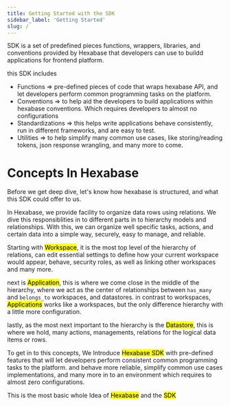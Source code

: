 ```yaml
---
title: Getting Started with the SDK
sidebar_label: 'Getting Started'
slug: /
---
```


SDK is a set of predefined pieces functions, wrappers, libraries, and conventions provided by Hexabase that developers can use to buildd applications for frontend platform.

this SDK includes

- Functions => pre-defined pieces of code that wraps hexabase API, and let developers perform common programming tasks on the platform.
- Conventions => to help aid the developers to build applications within hexabase conventions. Which requires developers to almost no configurations
- Standardizations => this helps write applications behave consistently, run in different frameworks, and are easy to test.
- Utilities => to help simplify many common use cases, like storing/reading tokens, json response wrangling, and many more to come.



# Concepts In Hexabase
Before we get deep dive, let's know how hexabase is structured, and what this SDK could offer to us.

In Hexabase, we provide facility to organize data rows using relations. We dive this responsiblities in to different parts in to hierarchy models and relationships. With this, we can organize well specific tasks, actions, and certain data into a simple way, securely, easy to manage, and reliable.

Starting with <mark>Workspace</mark>, it is the most top level of the hierarchy of relations, can edit essential settings to define how your current workspace would appear, behave, security roles, as well as linking other workspaces and many more. 

next is <mark>Application</mark>, this is where we come close in the middle of the hierarchy, where we act as the center of relationships between `has_many` and `belongs_to` workspaces, and datastores. in contrast to workspaces, <mark>Applications</mark> works like a workspaces, but the only difference hierarchy with a little more configuration. 

lastly, as the most next important to the hierarchy is the <mark>Datastore</mark>, this is where we hold, many actions, managements, relations for the logical data items or rows.

To get in to this concepts, We Introduce <mark>Hexabase SDK</mark> with pre-defined features that will let developers perform consistent common programming tasks to the platform. and behave more reliable, simplify common use cases implementations, and many more in to an environment which requires to almost zero configurations.

This is the most basic whole Idea of <mark>Hexabase</mark> and the <mark>SDK</mark>
